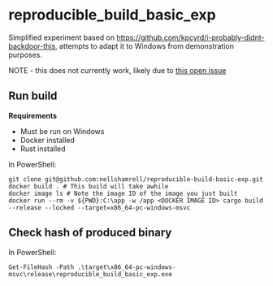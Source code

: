 # reproducible_build_basic_exp

Simplified experiment based on https://github.com/kpcyrd/i-probably-didnt-backdoor-this, attempts to adapt it to Windows from demonstration purposes.

NOTE - this does not currently work, likely due to [this open issue](https://github.com/rust-lang/rust/issues/88982)

## Run build

**Requirements**
* Must be run on Windows
* Docker installed
* Rust installed

In PowerShell:

```
git clone git@github.com:nellshamrell/reproducible-build-basic-exp.git
docker build . # This build will take awhile
docker image ls # Note the image ID of the image you just built
docker run --rm -v ${PWD}:C:\app -w /app <DOCKER IMAGE ID> cargo build --release --locked --target=x86_64-pc-windows-msvc
```

## Check hash of produced binary

In PowerShell:

```
Get-FileHash -Path .\target\x86_64-pc-windows-msvc\release\reproducible_build_basic_exp.exe
```
